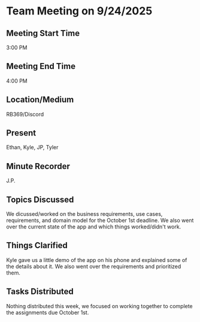 # Team Meeting on 9/24/2025

## Meeting Start Time

3:00 PM

## Meeting End Time

4:00 PM

## Location/Medium

RB369/Discord

## Present

Ethan, Kyle, JP, Tyler

## Minute Recorder

J.P.

## Topics Discussed

We dicussed/worked on the business requirements, use cases, requirements, and domain model for the October 1st deadline. We also went over the current state of the app and which things worked/didn't work.

## Things Clarified

Kyle gave us a little demo of the app on his phone and explained some of the details about it. We also went over the requirements and prioritized them.

## Tasks Distributed

Nothing distributed this week, we focused on working together to complete the assignments due October 1st.
